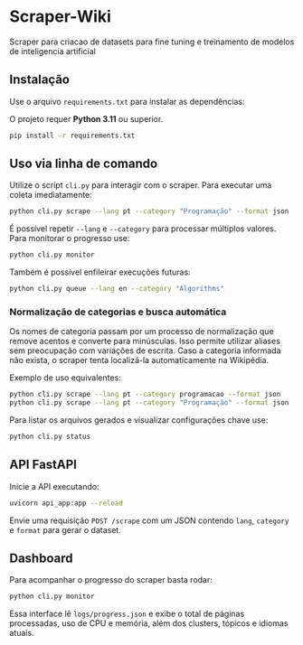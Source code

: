 # Scraper-Wiki
Scraper para criacao de datasets para fine tuning e treinamento de modelos de inteligencia artificial

## Instalação

Use o arquivo `requirements.txt` para instalar as dependências:

O projeto requer **Python 3.11** ou superior.

```bash
pip install -r requirements.txt
```

## Uso via linha de comando

Utilize o script `cli.py` para interagir com o scraper. Para executar uma coleta imediatamente:

```bash
python cli.py scrape --lang pt --category "Programação" --format json
```

É possível repetir `--lang` e `--category` para processar múltiplos valores. Para monitorar o progresso use:

```bash
python cli.py monitor
```

Também é possível enfileirar execuções futuras:

```bash
python cli.py queue --lang en --category "Algorithms"
```

### Normalização de categorias e busca automática

Os nomes de categoria passam por um processo de normalização que remove
acentos e converte para minúsculas. Isso permite utilizar aliases sem
preocupação com variações de escrita. Caso a categoria informada não exista, o
scraper tenta localizá-la automaticamente na Wikipédia.

Exemplo de uso equivalentes:

```bash
python cli.py scrape --lang pt --category programacao --format json
python cli.py scrape --lang pt --category "Programação" --format json
```

Para listar os arquivos gerados e visualizar configurações chave use:

```bash
python cli.py status
```

## API FastAPI

Inicie a API executando:

```bash
uvicorn api_app:app --reload
```

Envie uma requisição `POST /scrape` com um JSON contendo `lang`, `category` e `format` para gerar o dataset.

## Dashboard

Para acompanhar o progresso do scraper basta rodar:

```bash
python cli.py monitor
```

Essa interface lê `logs/progress.json` e exibe o total de páginas processadas, uso de CPU e memória, além dos clusters, tópicos e idiomas atuais.
